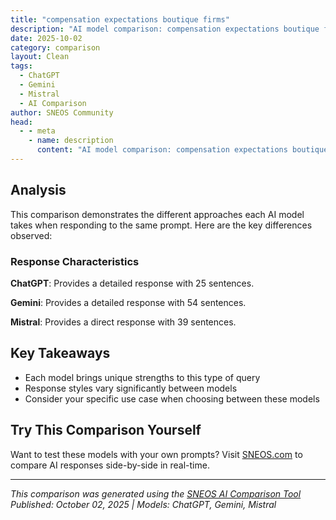 ```yaml
---
title: "compensation expectations boutique firms"
description: "AI model comparison: compensation expectations boutique firms..."
date: 2025-10-02
category: comparison
layout: Clean
tags:
  - ChatGPT
  - Gemini
  - Mistral
  - AI Comparison
author: SNEOS Community
head:
  - - meta
    - name: description
      content: "AI model comparison: compensation expectations boutique firms..."
---
```


<ChatComparison
  title="compensation expectations boutique firms"
  prompt="compensation expectations boutique firms"
  :responses='{
    "ChatGPT": "When discussing compensation expectations for boutique firms, it\u0027s important to understand that these firms vary widely depending on their industry, location, size, and specialization. Here are some general insights to help you frame your expectations:\n\n### What Are Boutique Firms?\nBoutique firms are smaller, specialized firms that offer tailored services in fields such as investment banking, consulting, law, marketing, or design. They typically have fewer employees than large multinational firms but might provide higher levels of specialization and client service.\n\n### Factors Influencing Compensation\n1. **Industry:** Compensation differs significantly between industries. For example:\n   - **Investment Banking Boutique Firms:** These can offer competitive salaries and bonuses, sometimes slightly less than bulge bracket banks but often with more upside potential due to a leaner cost structure.\n   - **Consulting Boutiques:** Often pay less than large strategy consulting firms but may offer more rapid career progression or equity opportunities.\n   - **Law Boutiques:** Salaries can be lower than large law firms but may offer more flexible work arrangements or profit-sharing.\n2. **Location:** Firms in major financial or business hubs (NYC, London, San Francisco) generally pay more than those in smaller cities.\n3. **Role and Experience:** Senior roles with specialized expertise command higher pay. Entry-level or junior positions at boutiques may come with lower base salaries but possibly higher bonuses or equity.\n4. **Firm\u2019s Financial Health and Size:** Smaller or newer boutiques may have tighter budgets but compensating with bonuses, profit sharing, or equity.\n5. **Benefits and Perks:** Some boutiques emphasize work-life balance, flexible hours, or remote work options more than high salaries.\n\n### Typical Compensation Ranges (Approximate)\n*(All figures in USD, annual total compensation including bonuses where applicable)*\n\n| Industry               | Entry-Level           | Mid-Level              | Senior-Level           |\n|------------------------|----------------------|-----------------------|-----------------------|\n| Investment Banking      | $80,000 - $120,000   | $150,000 - $250,000   | $300,000\u002B             |\n| Management Consulting   | $70,000 - $110,000   | $120,000 - $180,000   | $200,000\u002B             |\n| Law                    | $70,000 - $100,000   | $100,000 - $180,000   | $180,000\u002B             |\n| Marketing/Creative     | $50,000 - $80,000    | $80,000 - $120,000    | $120,000\u002B             |\n\n### Tips for Setting Your Compensation Expectations\n- **Research Specific Firms:** Look for salary reports, employee reviews (e.g., Glassdoor, LinkedIn), or industry reports tailored to your sector.\n- **Consider Total Compensation:** Bonuses, profit-sharing, equity, and benefits can significantly enhance overall remuneration.\n- **Negotiate Based on Value:** Emphasize your unique skills and experience relevant to the boutique\u2019s specialization.\n- **Account for Growth Opportunities:** Sometimes accepting lower initial compensation can be worth it for rapid advancement or equity deals.\n\nIf you can provide the specific industry or role you\u2019re interested in, I can offer more tailored compensation expectations.",
    "Gemini": "Compensation at boutique firms can be highly variable compared to larger, more established firms. Several factors influence it, including the firm\u0027s specialization, location, size, performance, and your role and experience.\n\nHere\u0027s a breakdown of compensation expectations at boutique firms:\n\n**Key Factors Influencing Compensation:**\n\n*   **Specialization:** Firms specializing in high-demand areas (e.g., restructuring, private equity advisory, tech M\u0026A, quantitative trading, niche consulting) often pay more.\n*   **Location:**  Boutiques in major financial centers (New York, London, San Francisco) generally offer higher salaries to account for the higher cost of living.\n*   **Firm Size and Performance:**  Larger, more profitable boutiques tend to have more resources to allocate to compensation. A booming year for the firm can translate to better bonuses.\n*   **Role and Experience:** Your position (analyst, associate, consultant, director, partner) and years of relevant experience are major determinants of your salary.\n*   **Education:** Advanced degrees (MBAs, PhDs) can command higher salaries, particularly in specialized fields.\n*   **Individual Performance:**  Strong performance, significant contributions to projects, and ability to generate revenue can lead to higher bonuses and raises.\n*   **Ownership/Equity:** Some boutiques offer equity or profit-sharing opportunities, especially to senior employees. This can significantly impact long-term compensation.\n*   **Benefits:** The quality and extent of benefits (health insurance, retirement plans, paid time off, professional development) can vary greatly.\n\n**General Salary Ranges (Illustrative Examples - U.S.):**\n\nThese are rough estimates, and actual figures can vary significantly. Note that some very successful boutique firms may pay *more* than the ranges shown.\n\n*   **Entry-Level (Analyst/Associate/Consultant with 0-2 years of experience):**\n    *   Base Salary: $70,000 - $150,000\u002B. Some very niche/high-paying areas like quant trading may be higher.\n    *   Bonus: 10% - 50% of base salary (Performance-based, can be 0% if the firm/individual doesn\u0027t perform well.)\n    *   Total Compensation: $77,000 - $225,000\u002B\n\n*   **Mid-Level (Associate/Consultant/Senior Associate with 3-5 years of experience):**\n    *   Base Salary: $120,000 - $250,000\u002B\n    *   Bonus: 20% - 75% of base salary\n    *   Total Compensation: $144,000 - $437,500\u002B\n\n*   **Senior Level (Manager/Director/VP with 6\u002B years of experience):**\n    *   Base Salary: $200,000 - $400,000\u002B\n    *   Bonus: 30% - 100%\u002B of base salary (or even higher, especially with profit-sharing)\n    *   Total Compensation: $260,000 - $800,000\u002B (potentially much higher with equity/partnership)\n\n**Important Considerations and Questions to Ask:**\n\n*   **Do your research:**  Use resources like Glassdoor, LinkedIn Salary, and industry-specific surveys to get a sense of typical compensation ranges for similar roles and firms. Networking with people who work at or have worked at boutique firms can provide valuable insights.\n*   **Total Compensation Package:**  Don\u0027t focus solely on the base salary.  Consider the total compensation package, including bonus potential, benefits, stock options, and other perks.\n*   **Bonus Structure:**  Understand how bonuses are determined (individual performance, firm performance, a combination).  What metrics are used to evaluate performance?  Is the bonus guaranteed or discretionary?\n*   **Growth Potential:**  Inquire about opportunities for advancement and salary increases.  What is the typical career path at the firm?  Are there opportunities to take on more responsibility and leadership roles?\n*   **Work-Life Balance:** Boutique firms can sometimes demand long hours. Consider how work-life balance may affect your overall satisfaction and well-being.  Ask about the typical work week and the firm\u0027s culture regarding time off.\n*   **Long-Term Incentives:**  Explore the potential for equity, profit-sharing, or other long-term incentives, particularly if you plan to stay with the firm for an extended period.\n*   **Negotiate:** Don\u0027t be afraid to negotiate your salary and benefits package.  Research your market value, and be prepared to justify your desired compensation based on your skills, experience, and the value you bring to the firm.\n*   **Due Diligence:** Thoroughly research the firm\u0027s financial performance and reputation.  A stable and profitable firm is more likely to offer competitive compensation and opportunities for growth.\n\n**Boutique vs. Large Firm Compensation Trade-offs:**\n\n*   **Upside Potential:** While base salaries *might* be lower than some large firms (especially at the junior levels), some boutique firms offer a significantly higher *upside* due to performance-based bonuses and equity/partnership opportunities. In strong years, you can potentially out-earn employees at much larger firms.\n*   **Flexibility and Impact:** Boutique firms often provide greater opportunities for professional development, direct client interaction, and making a significant impact on the firm\u0027s success. This can be rewarding and valuable for career growth.\n*   **Stability:** Larger firms generally offer more job security and a more structured career path. Boutique firms can be more vulnerable to economic downturns and market fluctuations.\n*   **Benefits:** Larger firms typically have more comprehensive benefits packages (e.g., health insurance, retirement plans).\n\n**In conclusion:**\n\nCompensation at boutique firms is highly individualized.  Conduct thorough research, ask detailed questions, and carefully evaluate the total compensation package to make an informed decision that aligns with your financial goals and career aspirations. Don\u0027t just look at the base; consider the potential for bonuses, equity, and the overall value proposition of working at the firm.  Negotiate assertively based on your value and market rates. Good luck!\n",
    "Mistral": "Compensation expectations at boutique firms can vary widely depending on the industry, the specific role, the firm\u0027s size and financial health, and the candidate\u0027s experience and qualifications. Here are some general guidelines for a few industries:\n\n### 1. **Finance and Investment Banking**\n- **Analysts:** Entry-level analysts might expect salaries ranging from $70,000 to $120,000, with bonuses that can significantly increase total compensation.\n- **Associates:** Mid-level associates can earn between $100,000 and $200,000, with bonuses that can double their base salary.\n- **Vice Presidents/Directors:** Senior roles can command salaries from $200,000 to $500,000, with substantial bonuses.\n- **Managing Directors/Partners:** Top-level executives can earn $500,000 to over $1 million, with bonuses and equity stakes that can be very lucrative.\n\n### 2. **Consulting**\n- **Analysts:** Entry-level consultants might earn between $60,000 and $90,000, with performance bonuses.\n- **Consultants:** Mid-level consultants can earn between $80,000 and $150,000, with bonuses.\n- **Managers:** Senior consultants or managers can earn between $120,000 and $200,000, with bonuses.\n- **Partners:** Top-level partners can earn $200,000 to over $500,000, with significant bonuses and profit-sharing.\n\n### 3. **Law**\n- **Associates:** Entry-level associates might earn between $100,000 and $180,000, with bonuses.\n- **Senior Associates:** Mid-level associates can earn between $150,000 and $250,000, with bonuses.\n- **Partners:** Senior partners can earn $300,000 to over $1 million, with significant bonuses and profit-sharing.\n\n### 4. **Marketing and Advertising**\n- **Coordinators/Assistants:** Entry-level roles might earn between $40,000 and $60,000.\n- **Managers:** Mid-level managers can earn between $60,000 and $100,000.\n- **Directors:** Senior directors can earn between $100,000 and $200,000.\n- **Executives:** Top-level executives can earn $200,000 to over $500,000, with bonuses.\n\n### 5. **Technology and Software Development**\n- **Junior Developers:** Entry-level developers might earn between $60,000 and $90,000.\n- **Mid-Level Developers:** Experienced developers can earn between $80,000 and $150,000.\n- **Senior Developers/Architects:** Senior roles can earn between $120,000 and $200,000.\n- **CTOs/Technical Directors:** Top-level executives can earn $200,000 to over $500,000, with bonuses and equity.\n\n### Factors Influencing Compensation:\n1. **Location:** Firms in major cities like New York, San Francisco, or London typically offer higher salaries due to the higher cost of living.\n2. **Firm Size:** Larger boutique firms may offer more competitive salaries and benefits compared to smaller ones.\n3. **Industry Demand:** High-demand industries or roles may command higher salaries.\n4. **Experience and Skills:** Candidates with specialized skills, advanced degrees, or significant experience can negotiate higher compensation.\n5. **Performance:** Many boutique firms offer performance-based bonuses, which can significantly increase total compensation.\n\n### Additional Considerations:\n- **Benefits:** Health insurance, retirement plans, and other benefits can add significant value to the overall compensation package.\n- **Work-Life Balance:** Some boutique firms may offer more flexible work arrangements, which can be a valuable trade-off for slightly lower salaries.\n- **Career Growth:** Opportunities for professional development and career advancement can also be important considerations.\n\nWhen negotiating compensation, it\u0027s essential to research industry standards, understand the firm\u0027s financial health, and be prepared to discuss your qualifications and the value you bring to the firm."
  }'
  published-date="01:21"
/>

## Analysis

This comparison demonstrates the different approaches each AI model takes when responding to the same prompt. Here are the key differences observed:

### Response Characteristics

**ChatGPT**: Provides a detailed response with 25 sentences. 

**Gemini**: Provides a detailed response with 54 sentences. 

**Mistral**: Provides a direct response with 39 sentences. 

## Key Takeaways

- Each model brings unique strengths to this type of query
- Response styles vary significantly between models
- Consider your specific use case when choosing between these models

## Try This Comparison Yourself

Want to test these models with your own prompts? Visit [SNEOS.com](https://sneos.com) to compare AI responses side-by-side in real-time.

---

*This comparison was generated using the [SNEOS AI Comparison Tool](https://sneos.com)*
*Published: October 02, 2025 | Models: ChatGPT, Gemini, Mistral*
